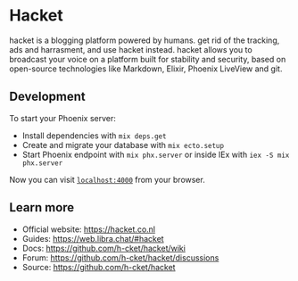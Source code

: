 # Hacket

hacket is a blogging platform powered by humans. get rid of the tracking, ads and harrasment, and use hacket instead. hacket allows you to broadcast your voice on a platform built for stability and security, based on open-source technologies like Markdown, Elixir, Phoenix LiveView and git.

## Development

To start your Phoenix server:

- Install dependencies with `mix deps.get`
- Create and migrate your database with `mix ecto.setup`
- Start Phoenix endpoint with `mix phx.server` or inside IEx with `iex -S mix phx.server`

Now you can visit [`localhost:4000`](http://localhost:4000) from your browser.

## Learn more

- Official website: <https://hacket.co.nl>
- Guides: <https://web.libra.chat/#hacket>
- Docs: <https://github.com/h-cket/hacket/wiki>
- Forum: <https://github.com/h-cket/hacket/discussions>
- Source: <https://github.com/h-cket/hacket>
